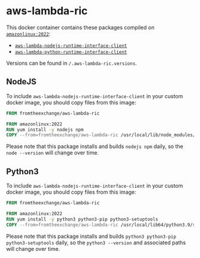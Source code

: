 # aws-lambda-ric

This docker container contains these packages compiled on [`amazonlinux:2022`](https://hub.docker.com/_/amazonlinux?tab=tags):

- [`aws-lambda-nodejs-runtime-interface-client`](https://github.com/aws/aws-lambda-nodejs-runtime-interface-client)
- [`aws-lambda-python-runtime-interface-client`](https://github.com/aws/aws-lambda-python-runtime-interface-client)

Versions can be found in `/.aws-lambda-ric.versions`.

## NodeJS

To include `aws-lambda-nodejs-runtime-interface-client` in your custom docker image, you should copy files from this image:

```Dockerfile
FROM fromtheexchange/aws-lambda-ric

FROM amazonlinux:2022
RUN yum install -y nodejs npm
COPY --from=fromtheexchange/aws-lambda-ric /usr/local/lib/node_modules/aws-lambda-ric/ /usr/local/lib/node_modules/aws-lambda-ric/
```

Please note that this package installs and builds `nodejs npm` daily, so the `node --version` will change over time.

## Python3

To include `aws-lambda-nodejs-runtime-interface-client` in your custom docker image, you should copy files from this image:

```Dockerfile
FROM fromtheexchange/aws-lambda-ric

FROM amazonlinux:2022
RUN yum install -y python3 python3-pip python3-setuptools
COPY --from=fromtheexchange/aws-lambda-ric /usr/local/lib64/python3.9/site-packages/awslambdaric* /usr/local/lib64/python3.9/site-packages/
```

Please note that this package installs and builds `python3 python3-pip python3-setuptools` daily, so the `python3 --version` and associated paths will change over time.

